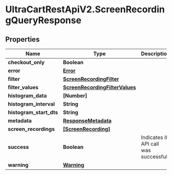 # UltraCartRestApiV2.ScreenRecordingQueryResponse

## Properties
Name | Type | Description | Notes
------------ | ------------- | ------------- | -------------
**checkout_only** | **Boolean** |  | [optional] 
**error** | [**Error**](Error.md) |  | [optional] 
**filter** | [**ScreenRecordingFilter**](ScreenRecordingFilter.md) |  | [optional] 
**filter_values** | [**ScreenRecordingFilterValues**](ScreenRecordingFilterValues.md) |  | [optional] 
**histogram_data** | **[Number]** |  | [optional] 
**histogram_interval** | **String** |  | [optional] 
**histogram_start_dts** | **String** |  | [optional] 
**metadata** | [**ResponseMetadata**](ResponseMetadata.md) |  | [optional] 
**screen_recordings** | [**[ScreenRecording]**](ScreenRecording.md) |  | [optional] 
**success** | **Boolean** | Indicates if API call was successful | [optional] 
**warning** | [**Warning**](Warning.md) |  | [optional] 



